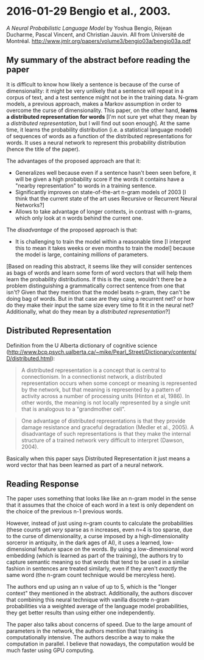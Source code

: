 # 2016-01-29 Bengio et al., 2003.
*A Neural Probabilistic Language Model* by Yoshua Bengio, Réjean Ducharme, Pascal Vincent, and Christian Jauvin. All from Université de Montréal.
http://www.jmlr.org/papers/volume3/bengio03a/bengio03a.pdf

## My summary of the abstract before reading the paper
It is difficult to know how likely a sentence is because of the curse of dimensionality: it might be very unlikely that a sentence will repeat in a corpus of text, and a test sentence might not be in the training data. N-gram models, a previous approach, makes a Markov assumption in order to overcome the curse of dimensionality. This paper, on the other hand, **learns a distributed representation for words** [I'm not sure yet what they mean by a *distributed representation*, but I will find out soon enough]. At the same time, it learns the probability distribution (i.e. a statistical language model) of sequences of words as a function of the distributed representations for words. It uses a neural network to represent this probability distribution (hence the title of the paper).

The advantages of the proposed approach are that it:

* Generalizes well because even if a sentence hasn't been seen before, it will be given a high probability score if the words it contains have a "nearby representation" to words in a training sentence.
* Significantly improves on state-of-the-art n-gram models of 2003 [I think that the current state of the art uses Recursive or Recurrent Neural Networks?]
* Allows to take advantage of longer contexts, in contrast with n-grams, which only look at n words behind the current one.

The *disadvantage* of the proposed approach is that:

* It is challenging to train the model within a reasonable time [I interpret this to mean it takes weeks or even months to train the model] because the model is large, containing *millions* of parameters.

[Based on reading this abstract, it seems like they will consider sentences as bags of words and learn some form of word vectors that will help them learn the probability distributions. If this is the case, wouldn't there be a problem distinguishing a grammatically correct sentence from one that isn't? Given that they mention that the model beats n-gram, they can't be doing bag of words. But in that case are they using a recurrent net? or how do they make their input the same size every time to fit it in the neural net? Additionally, what do they mean by a *distributed representation*?]

## Distributed Representation
Definition from the U Alberta dictionary of cognitive science (http://www.bcp.psych.ualberta.ca/~mike/Pearl_Street/Dictionary/contents/D/distributed.html):

> A distributed representation is a concept that is central to connectionism. In a connectionist network, a distributed representation occurs when some concept or meaning is represented by the network, but that meaning is represented by a pattern of activity across a number of processing units (Hinton et al, 1986). In other words, the meaning is not locally represented by a single unit that is analogous to a "grandmother cell".

> One advantage of distributed representations is that they provide damage resistance and graceful degradation (Medler et al., 2005). A disadvantage of such representations is that they make the internal structure of a trained network very difficult to interpret (Dawson, 2004).

Basically when this paper says Distributed Representation it just means a word vector that has been learned as part of a neural network.

## Reading Response
The paper uses something that looks like like an n-gram model in the sense that it assumes that the choice of each word in a text is only dependent on the choice of the previous n-1 previous words.

However, instead of just using n-gram counts to calculate the probabilities (these counts get *very* sparse as n increases, even n=4 is too sparse, due to the curse of dimensionality, a curse imposed by a high-dimensionality sorceror in antiquity, in the dark ages of AI), it uses a learned, low-dimensional feature space on the words. By using a low-dimensional word embedding (which is learned as part of the training), the authors try to capture semantic meaning so that words that tend to be used in a similar fashion in sentences are treated similarly, even if they aren't *exactly* the same word (the n-gram count technique would be mercyless here).

The authors end up using an n value of up to 5, which is the "longer context" they mentioned in the abstract. Additionally, the authors discover that combining this neural technique with vanilla discrete n-gram probabilities via a weighted average of the language model probabilities, they get better results than using either one independently.

The paper also talks about concerns of speed. Due to the large amount of parameters in the network, the authors mention that training is computationally intensive. The authors describe a way to make the computation in parallel. I believe that nowadays, the computation would be much faster using GPU computing.
